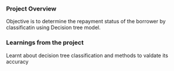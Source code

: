 ### Project Overview

 Objective  is to determine the repayment status of the borrower  by  classificatin using Decision tree model.


### Learnings from the project

 Learnt about decision tree classification and methods to valdate its accuracy


